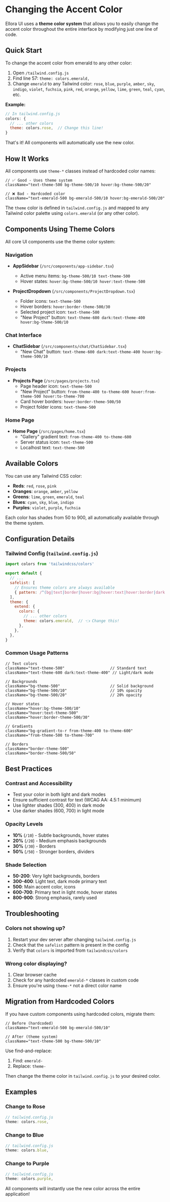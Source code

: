 # Changing the Accent Color

Ellora UI uses a **theme color system** that allows you to easily change the accent color throughout the entire interface by modifying just one line of code.

## Quick Start

To change the accent color from emerald to any other color:

1. Open `/tailwind.config.js`
2. Find line 57: `theme: colors.emerald,`
3. Change `emerald` to any Tailwind color: `rose`, `blue`, `purple`, `amber`, `sky`, `indigo`, `violet`, `fuchsia`, `pink`, `red`, `orange`, `yellow`, `lime`, `green`, `teal`, `cyan`, etc.

**Example:**
```javascript
// In tailwind.config.js
colors: {
  // ... other colors
  theme: colors.rose,  // Change this line!
}
```

That's it! All components will automatically use the new color.

## How It Works

All components use `theme-*` classes instead of hardcoded color names:

```tsx
// ✅ Good - Uses theme system
className="text-theme-500 bg-theme-500/10 hover:bg-theme-500/20"

// ❌ Bad - Hardcoded color
className="text-emerald-500 bg-emerald-500/10 hover:bg-emerald-500/20"
```

The `theme` color is defined in `tailwind.config.js` and mapped to any Tailwind color palette using `colors.emerald` (or any other color).

## Components Using Theme Colors

All core UI components use the theme color system:

### Navigation
- **AppSidebar** (`/src/components/app-sidebar.tsx`)
  - Active menu items: `bg-theme-500/10 text-theme-500`
  - Hover states: `hover:bg-theme-500/10 hover:text-theme-500`

- **ProjectDropdown** (`/src/components/ProjectDropdown.tsx`)
  - Folder icons: `text-theme-500`
  - Hover borders: `hover:border-theme-500/30`
  - Selected project icon: `text-theme-500`
  - "New Project" button: `text-theme-600 dark:text-theme-400 hover:bg-theme-500/10`

### Chat Interface
- **ChatSidebar** (`/src/components/chat/ChatSidebar.tsx`)
  - "New Chat" button: `text-theme-600 dark:text-theme-400 hover:bg-theme-500/10`

### Projects
- **Projects Page** (`/src/pages/projects.tsx`)
  - Page header icon: `text-theme-500`
  - "New Project" button: `from-theme-400 to-theme-600 hover:from-theme-500 hover:to-theme-700`
  - Card hover borders: `hover:border-theme-500/50`
  - Project folder icons: `text-theme-500`

### Home Page
- **Home Page** (`/src/pages/home.tsx`)
  - "Gallery" gradient text: `from-theme-400 to-theme-600`
  - Server status icon: `text-theme-500`
  - Localhost text: `text-theme-500`

## Available Colors

You can use any Tailwind CSS color:

- **Reds**: `red`, `rose`, `pink`
- **Oranges**: `orange`, `amber`, `yellow`
- **Greens**: `lime`, `green`, `emerald`, `teal`
- **Blues**: `cyan`, `sky`, `blue`, `indigo`
- **Purples**: `violet`, `purple`, `fuchsia`

Each color has shades from 50 to 900, all automatically available through the theme system.

## Configuration Details

### Tailwind Config (`tailwind.config.js`)

```javascript
import colors from 'tailwindcss/colors'

export default {
  // ...
  safelist: [
    // Ensures theme colors are always available
    { pattern: /^(bg|text|border|hover:bg|hover:text|hover:border|dark:text|from|to)-theme-(50|100|200|300|400|500|600|700|800|900)/ },
  ],
  theme: {
    extend: {
      colors: {
        // ... other colors
        theme: colors.emerald,  // 👈 Change this!
      },
    },
  },
}
```

### Common Usage Patterns

```tsx
// Text colors
className="text-theme-500"                    // Standard text
className="text-theme-600 dark:text-theme-400" // Light/dark mode

// Backgrounds
className="bg-theme-500"                      // Solid background
className="bg-theme-500/10"                   // 10% opacity
className="bg-theme-500/20"                   // 20% opacity

// Hover states
className="hover:bg-theme-500/10"
className="hover:text-theme-500"
className="hover:border-theme-500/30"

// Gradients
className="bg-gradient-to-r from-theme-400 to-theme-600"
className="from-theme-500 to-theme-700"

// Borders
className="border-theme-500"
className="border-theme-500/50"
```

## Best Practices

### Contrast and Accessibility
- Test your color in both light and dark modes
- Ensure sufficient contrast for text (WCAG AA: 4.5:1 minimum)
- Use lighter shades (300, 400) in dark mode
- Use darker shades (600, 700) in light mode

### Opacity Levels
- **10%** (`/10`) - Subtle backgrounds, hover states
- **20%** (`/20`) - Medium emphasis backgrounds
- **30%** (`/30`) - Borders
- **50%** (`/50`) - Stronger borders, dividers

### Shade Selection
- **50-200**: Very light backgrounds, borders
- **300-400**: Light text, dark mode primary text
- **500**: Main accent color, icons
- **600-700**: Primary text in light mode, hover states
- **800-900**: Strong emphasis, rarely used

## Troubleshooting

### Colors not showing up?
1. Restart your dev server after changing `tailwind.config.js`
2. Check that the `safelist` pattern is present in the config
3. Verify that `colors` is imported from `tailwindcss/colors`

### Wrong color displaying?
1. Clear browser cache
2. Check for any hardcoded `emerald-*` classes in custom code
3. Ensure you're using `theme-*` not a direct color name

## Migration from Hardcoded Colors

If you have custom components using hardcoded colors, migrate them:

```tsx
// Before (hardcoded)
className="text-emerald-500 bg-emerald-500/10"

// After (theme system)
className="text-theme-500 bg-theme-500/10"
```

Use find-and-replace:
1. Find: `emerald-`
2. Replace: `theme-`

Then change the theme color in `tailwind.config.js` to your desired color.

## Examples

### Change to Rose
```javascript
// tailwind.config.js
theme: colors.rose,
```

### Change to Blue
```javascript
// tailwind.config.js
theme: colors.blue,
```

### Change to Purple
```javascript
// tailwind.config.js
theme: colors.purple,
```

All components will instantly use the new color across the entire application!